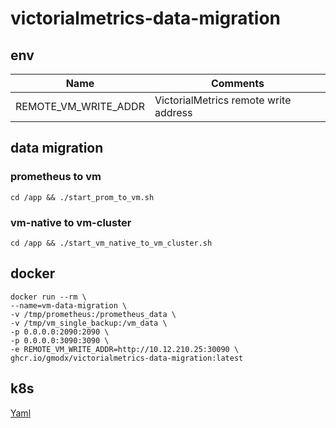 # victorialmetrics-data-migration

## env

| Name    | Comments |
| -------- | ------- |
| REMOTE_VM_WRITE_ADDR | VictorialMetrics remote write address |

## data migration

### prometheus to vm

``` shell
cd /app && ./start_prom_to_vm.sh
```

### vm-native to vm-cluster

``` shell
cd /app && ./start_vm_native_to_vm_cluster.sh
```

## docker

``` shell
docker run --rm \
--name=vm-data-migration \
-v /tmp/prometheus:/prometheus_data \
-v /tmp/vm_single_backup:/vm_data \
-p 0.0.0.0:2090:2090 \
-p 0.0.0.0:3090:3090 \
-e REMOTE_VM_WRITE_ADDR=http://10.12.210.25:30090 \
ghcr.io/gmodx/victorialmetrics-data-migration:latest
```

## k8s

[Yaml](./victorialmetrics-data-migration.yaml)